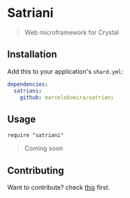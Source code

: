 # Satriani
> Web microframework for Crystal

## Installation

Add this to your application's `shard.yml`:

```yaml
dependencies:
  satriani:
    github: marceloboeira/satriani
```

## Usage

```crystal
require "satriani"
```
> Coming soon

## Contributing

Want to contribute? check [this](CONTRIBUTE.md) first.
